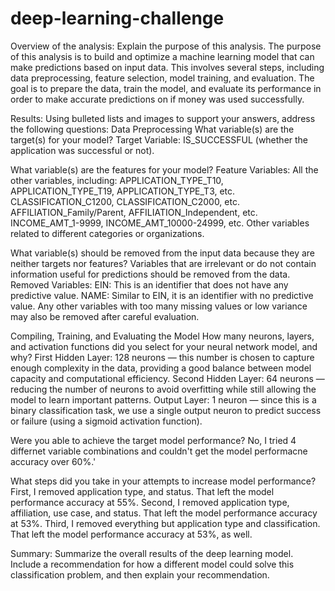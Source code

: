 # deep-learning-challenge


Overview of the analysis: Explain the purpose of this analysis.
The purpose of this analysis is to build and optimize a machine learning model that can make predictions based on input data. This involves several steps, including data preprocessing, feature selection, model training, and evaluation. The goal is to prepare the data, train the model, and evaluate its performance in order to make accurate predictions on if money was used successfully.

Results: Using bulleted lists and images to support your answers, address the following questions:
Data Preprocessing
What variable(s) are the target(s) for your model?
Target Variable: IS_SUCCESSFUL (whether the application was successful or not).

What variable(s) are the features for your model?
Feature Variables: All the other variables, including:
APPLICATION_TYPE_T10, APPLICATION_TYPE_T19, APPLICATION_TYPE_T3, etc.
CLASSIFICATION_C1200, CLASSIFICATION_C2000, etc.
AFFILIATION_Family/Parent, AFFILIATION_Independent, etc.
INCOME_AMT_1-9999, INCOME_AMT_10000-24999, etc.
Other variables related to different categories or organizations.

What variable(s) should be removed from the input data because they are neither targets nor features?
Variables that are irrelevant or do not contain information useful for predictions should be removed from the data.
Removed Variables:
EIN: This is an identifier that does not have any predictive value.
NAME: Similar to EIN, it is an identifier with no predictive value.
Any other variables with too many missing values or low variance may also be removed after careful evaluation.

Compiling, Training, and Evaluating the Model
How many neurons, layers, and activation functions did you select for your neural network model, and why?
First Hidden Layer: 128 neurons — this number is chosen to capture enough complexity in the data, providing a good balance between model capacity and computational efficiency.
Second Hidden Layer: 64 neurons — reducing the number of neurons to avoid overfitting while still allowing the model to learn important patterns.
Output Layer: 1 neuron — since this is a binary classification task, we use a single output neuron to predict success or failure (using a sigmoid activation function).

Were you able to achieve the target model performance? 
No, I tried 4 differnet variable combinations and couldn't get the model performacne accuracy over 60%.'

What steps did you take in your attempts to increase model performance?
First, I removed application type, and status. That left the model performance accuracy at 55%.
Second, I removed application type, affiliation, use case, and status. That left the model performance accuracy at 53%.
Third, I removed everything but application type and classification. That left the model performance accuracy at 53%, as well.


Summary: Summarize the overall results of the deep learning model. Include a recommendation for how a different model could solve this classification problem, and then explain your recommendation.


